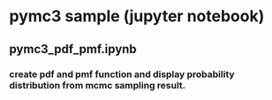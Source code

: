 # pymc3 sample (jupyter notebook)
## pymc3_pdf_pmf.ipynb
### create pdf and pmf function and display probability distribution from mcmc sampling result.

